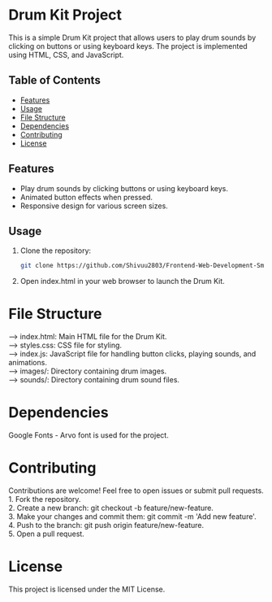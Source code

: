 # Drum Kit Project

This is a simple Drum Kit project that allows users to play drum sounds by clicking on buttons or using keyboard keys. The project is implemented using HTML, CSS, and JavaScript.

## Table of Contents
- [Features](#features)
- [Usage](#usage)
- [File Structure](#file-structure)
- [Dependencies](#dependencies)
- [Contributing](#contributing)
- [License](#license)

## Features
- Play drum sounds by clicking buttons or using keyboard keys.
- Animated button effects when pressed.
- Responsive design for various screen sizes.

## Usage
1. Clone the repository:
   ```bash
   git clone https://github.com/Shivuu2803/Frontend-Web-Development-Small-Projects.git
   
2. Open index.html in your web browser to launch the Drum Kit.

<h1>File Structure</h1>

--> index.html: Main HTML file for the Drum Kit.<br>
--> styles.css: CSS file for styling.<br>
--> index.js: JavaScript file for handling button clicks, playing sounds, and animations.<br>
--> images/: Directory containing drum images.<br>
--> sounds/: Directory containing drum sound files.<br>

<h1>Dependencies</h1>
Google Fonts - Arvo font is used for the project.

<h1>Contributing</h1>
Contributions are welcome! Feel free to open issues or submit pull requests.<br>
1. Fork the repository.<br>
2. Create a new branch: git checkout -b feature/new-feature.<br>
3. Make your changes and commit them: git commit -m 'Add new feature'.<br>
4. Push to the branch: git push origin feature/new-feature.<br>
5. Open a pull request.<br>

<h1>License</h1>
This project is licensed under the MIT License.
